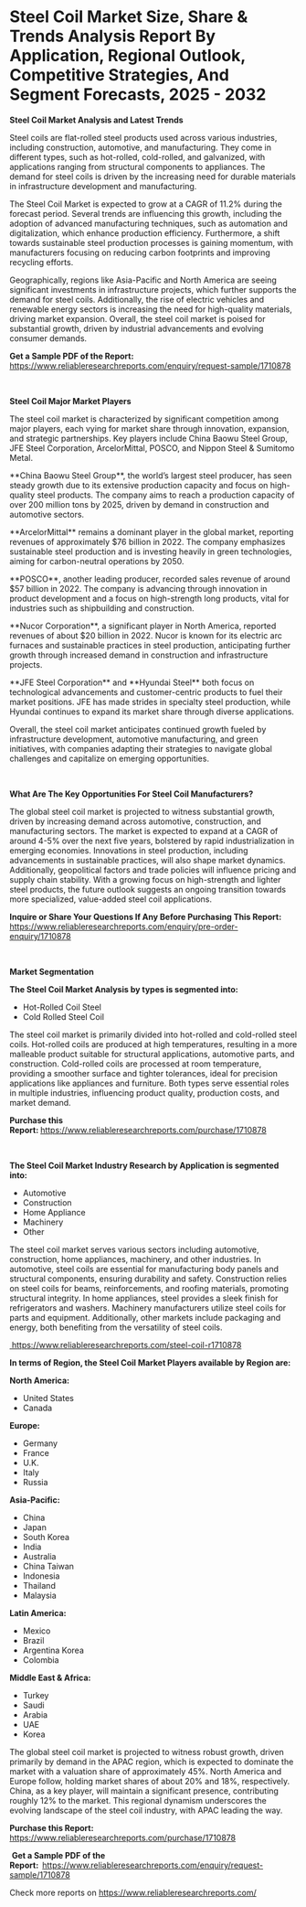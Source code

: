 <p><h1>Steel Coil Market Size, Share & Trends Analysis Report By Application, Regional Outlook, Competitive Strategies, And Segment Forecasts, 2025 - 2032</h1></p><p><strong>Steel Coil Market Analysis and Latest Trends</strong></p>
<p><p>Steel coils are flat-rolled steel products used across various industries, including construction, automotive, and manufacturing. They come in different types, such as hot-rolled, cold-rolled, and galvanized, with applications ranging from structural components to appliances. The demand for steel coils is driven by the increasing need for durable materials in infrastructure development and manufacturing.</p><p>The Steel Coil Market is expected to grow at a CAGR of 11.2% during the forecast period. Several trends are influencing this growth, including the adoption of advanced manufacturing techniques, such as automation and digitalization, which enhance production efficiency. Furthermore, a shift towards sustainable steel production processes is gaining momentum, with manufacturers focusing on reducing carbon footprints and improving recycling efforts.</p><p>Geographically, regions like Asia-Pacific and North America are seeing significant investments in infrastructure projects, which further supports the demand for steel coils. Additionally, the rise of electric vehicles and renewable energy sectors is increasing the need for high-quality materials, driving market expansion. Overall, the steel coil market is poised for substantial growth, driven by industrial advancements and evolving consumer demands.</p></p>
<p><strong>Get a Sample PDF of the Report:&nbsp;</strong> <a href="https://www.reliableresearchreports.com/enquiry/request-sample/1710878?utm_campaign=1581&utm_medium=2&utm_source=Github&utm_content=ia&utm_term=10012025&utm_id=steel-coil">https://www.reliableresearchreports.com/enquiry/request-sample/1710878</a></p>
<p>&nbsp;</p>
<p><strong>Steel Coil Major Market Players</strong></p>
<p><p>The steel coil market is characterized by significant competition among major players, each vying for market share through innovation, expansion, and strategic partnerships. Key players include China Baowu Steel Group, JFE Steel Corporation, ArcelorMittal, POSCO, and Nippon Steel & Sumitomo Metal.</p><p>**China Baowu Steel Group**, the world’s largest steel producer, has seen steady growth due to its extensive production capacity and focus on high-quality steel products. The company aims to reach a production capacity of over 200 million tons by 2025, driven by demand in construction and automotive sectors.</p><p>**ArcelorMittal** remains a dominant player in the global market, reporting revenues of approximately $76 billion in 2022. The company emphasizes sustainable steel production and is investing heavily in green technologies, aiming for carbon-neutral operations by 2050.</p><p>**POSCO**, another leading producer, recorded sales revenue of around $57 billion in 2022. The company is advancing through innovation in product development and a focus on high-strength long products, vital for industries such as shipbuilding and construction.</p><p>**Nucor Corporation**, a significant player in North America, reported revenues of about $20 billion in 2022. Nucor is known for its electric arc furnaces and sustainable practices in steel production, anticipating further growth through increased demand in construction and infrastructure projects.</p><p>**JFE Steel Corporation** and **Hyundai Steel** both focus on technological advancements and customer-centric products to fuel their market positions. JFE has made strides in specialty steel production, while Hyundai continues to expand its market share through diverse applications.</p><p>Overall, the steel coil market anticipates continued growth fueled by infrastructure development, automotive manufacturing, and green initiatives, with companies adapting their strategies to navigate global challenges and capitalize on emerging opportunities.</p></p>
<p>&nbsp;</p>
<p><strong>What Are The Key Opportunities For Steel Coil Manufacturers?</strong></p>
<p><p>The global steel coil market is projected to witness substantial growth, driven by increasing demand across automotive, construction, and manufacturing sectors. The market is expected to expand at a CAGR of around 4-5% over the next five years, bolstered by rapid industrialization in emerging economies. Innovations in steel production, including advancements in sustainable practices, will also shape market dynamics. Additionally, geopolitical factors and trade policies will influence pricing and supply chain stability. With a growing focus on high-strength and lighter steel products, the future outlook suggests an ongoing transition towards more specialized, value-added steel coil applications.</p></p>
<p><strong>Inquire or Share Your Questions If Any Before Purchasing This Report:</strong> <a href="https://www.reliableresearchreports.com/enquiry/pre-order-enquiry/1710878?utm_campaign=1581&utm_medium=2&utm_source=Github&utm_content=ia&utm_term=10012025&utm_id=steel-coil">https://www.reliableresearchreports.com/enquiry/pre-order-enquiry/1710878</a></p>
<p>&nbsp;</p>
<p><strong>Market Segmentation</strong></p>
<p><strong>The Steel Coil Market Analysis by types is segmented into:</strong></p>
<p><ul><li>Hot-Rolled Coil Steel</li><li>Cold Rolled Steel Coil</li></ul></p>
<p><p>The steel coil market is primarily divided into hot-rolled and cold-rolled steel coils. Hot-rolled coils are produced at high temperatures, resulting in a more malleable product suitable for structural applications, automotive parts, and construction. Cold-rolled coils are processed at room temperature, providing a smoother surface and tighter tolerances, ideal for precision applications like appliances and furniture. Both types serve essential roles in multiple industries, influencing product quality, production costs, and market demand.</p></p>
<p><strong>Purchase this Report:&nbsp;</strong><a href="https://www.reliableresearchreports.com/purchase/1710878?utm_campaign=1581&utm_medium=2&utm_source=Github&utm_content=ia&utm_term=10012025&utm_id=steel-coil">https://www.reliableresearchreports.com/purchase/1710878</a></p>
<p>&nbsp;</p>
<p><strong>The Steel Coil Market Industry Research by Application is segmented into:</strong></p>
<p><ul><li>Automotive</li><li>Construction</li><li>Home Appliance</li><li>Machinery</li><li>Other</li></ul></p>
<p><p>The steel coil market serves various sectors including automotive, construction, home appliances, machinery, and other industries. In automotive, steel coils are essential for manufacturing body panels and structural components, ensuring durability and safety. Construction relies on steel coils for beams, reinforcements, and roofing materials, promoting structural integrity. In home appliances, steel provides a sleek finish for refrigerators and washers. Machinery manufacturers utilize steel coils for parts and equipment. Additionally, other markets include packaging and energy, both benefiting from the versatility of steel coils.</p></p>
<p><a href="https://www.reliableresearchreports.com/steel-coil-r1710878?utm_campaign=1581&utm_medium=2&utm_source=Github&utm_content=ia&utm_term=10012025&utm_id=steel-coil">&nbsp;https://www.reliableresearchreports.com/steel-coil-r1710878</a></p>
<p><strong>In terms of Region, the Steel Coil Market Players available by Region are:</strong></p>
<p>
    <p> <strong> North America: </strong>
        <ul>
            <li>United States</li>
            <li>Canada</li>
        </ul>
        </p> 
    <p> <strong> Europe: </strong>
        <ul>
            <li>Germany</li>
            <li>France</li>
            <li>U.K.</li>
            <li>Italy</li>
            <li>Russia</li>
        </ul>
        </p> 
    <p> <strong> Asia-Pacific: </strong>
        <ul>
            <li>China</li>
            <li>Japan</li>
            <li>South Korea</li>
            <li>India</li>
            <li>Australia</li>
            <li>China Taiwan</li>
            <li>Indonesia</li>
            <li>Thailand</li>
            <li>Malaysia</li>
        </ul>
        </p> 
    <p> <strong> Latin America: </strong>
        <ul>
            <li>Mexico</li>
            <li>Brazil</li>
            <li>Argentina Korea</li>
            <li>Colombia</li>
        </ul>
        </p> 
    <p> <strong> Middle East & Africa: </strong>
        <ul>
            <li>Turkey</li>
            <li>Saudi</li>
            <li>Arabia</li>
            <li>UAE</li>
            <li>Korea</li>
        </ul>
    </p>
    </p>
<p><p>The global steel coil market is projected to witness robust growth, driven primarily by demand in the APAC region, which is expected to dominate the market with a valuation share of approximately 45%. North America and Europe follow, holding market shares of about 20% and 18%, respectively. China, as a key player, will maintain a significant presence, contributing roughly 12% to the market. This regional dynamism underscores the evolving landscape of the steel coil industry, with APAC leading the way.</p></p>
<p><strong>Purchase this Report: </strong><a href="https://www.reliableresearchreports.com/purchase/1710878?utm_campaign=1581&utm_medium=2&utm_source=Github&utm_content=ia&utm_term=10012025&utm_id=steel-coil">https://www.reliableresearchreports.com/purchase/1710878</a></p>
<p>&nbsp;<strong>Get a Sample PDF of the Report:&nbsp;&nbsp;</strong><a href="https://www.reliableresearchreports.com/enquiry/request-sample/1710878?utm_campaign=1581&utm_medium=2&utm_source=Github&utm_content=ia&utm_term=10012025&utm_id=steel-coil">https://www.reliableresearchreports.com/enquiry/request-sample/1710878</a></p>
<p><strong></strong></p>
<p>Check more reports on <a href="https://www.reliableresearchreports.com/?utm_campaign=1581&utm_medium=2&utm_source=Github&utm_content=ia&utm_term=10012025&utm_id=steel-coil">https://www.reliableresearchreports.com/</a></p>